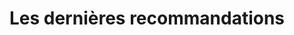 ---
title: Les dernières recommandations
description: Les dernières recommandations mises à jour pour la pratique médicale en premier recours.
---